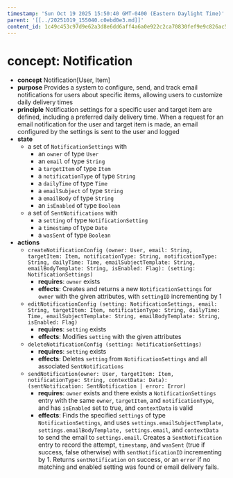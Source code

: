 ```yaml
---
timestamp: 'Sun Oct 19 2025 15:50:40 GMT-0400 (Eastern Daylight Time)'
parent: '[[../20251019_155040.c0ebd0e3.md]]'
content_id: 1c49c453c97d9e62a3d8e6dd6aff4a6a0e922c2ca70830fef9e9c826ac521488
---
```


# concept: Notification

* **concept** Notification\[User, Item]
* **purpose** Provides a system to configure, send, and track email notifications for users about specific items, allowing users to customize daily delivery times
* **principle** Notification settings for a specific user and target item are defined, including a preferred daily delivery time. When a request for an email notification for the user and target item is made, an email configured by the settings is sent to the user and logged
* **state**
  * a set of `NotificationSettings` with
    * an `owner` of type `User`
    * an `email` of type `String`
    * a `targetItem` of type `Item`
    * a `notificationType` of type `String`
    * a `dailyTime` of type `Time`
    * a `emailSubject` of type `String`
    * a `emailBody` of type `String`
    * an `isEnabled` of type `Boolean`
  * a set of `SentNotifications` with
    * a `setting` of type `NotificationSetting`
    * a `timestamp` of type `Date`
    * a `wasSent` of type `Boolean`
* **actions**
  * `createNotificationConfig (owner: User, email: String, targetItem: Item, notificationType: String, notificationType: String, dailyTime: Time, emailSubjectTemplate: String, emailBodyTemplate: String, isEnabled: Flag): (setting: NotificationSettings)`
    * **requires**: `owner` exists
    * **effects**: Creates and returns a new `NotificationSettings` for `owner` with the given attributes, with `settingID` incrementing by 1
  * `editNotificationConfig (setting: NotificationSettings, email: String, targetItem: Item, notificationType: String, dailyTime: Time, emailSubjectTemplate: String, emailBodyTemplate: String, isEnabled: Flag)`
    * **requires**: `setting` exists
    * **effects**: Modifies `setting` with the given attributes
  * `deleteNotificationConfig (setting: NotificationSettings)`
    * **requires**: `setting` exists
    * **effects**: Deletes `setting` from `NotificationSettings` and all associated `SentNotifications`
  * `sendNotification(owner: User, targetItem: Item, notificationType: String, contextData: Data): (sentNotification: SentNotification | error: Error)`
    * **requires**: `owner` exists and there exists a `NotificationSettings` entry with the same `owner`, `targetItem`, and `notificationType`, and has `isEnabled` set to true, and `contextData` is valid
    * **effects**: Finds the specified `settings` of type `NotificationSettings`, and uses `settings.emailSubjectTemplate`, `settings.emailBodyTemplate, settings.email`, and `contextData` to send the email to `settings.email`. Creates a `SentNotification` entry to record the attempt, `timestamp`, and `wasSent` (true if success, false otherwise) with `sentNotificationID` incrementing by 1. Returns `sentNotification` on success, or an `error` if no matching and enabled setting was found or email delivery fails.

